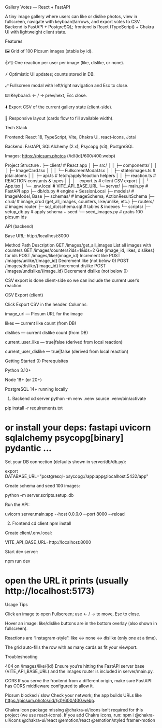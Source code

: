 Gallery Votes — React + FastAPI

A tiny image gallery where users can like or dislike photos, view in fullscreen, navigate with keyboard/arrows, and export votes to CSV.
Backend is FastAPI + PostgreSQL; frontend is React (TypeScript) + Chakra UI with lightweight client state.

Features

🖼️ Grid of 100 Picsum images (stable by id).

👍👎 One reaction per user per image (like, dislike, or none).

⚡ Optimistic UI updates; counts stored in DB.

⤢ Fullscreen modal with left/right navigation and Esc to close.

⌨️ Keyboard: ← / → prev/next, Esc close.

⬇️ Export CSV of the current gallery state (client-side).

📱 Responsive layout (cards flow to fill available width).

Tech Stack

Frontend: React 18, TypeScript, Vite, Chakra UI, react-icons, Jotai

Backend: FastAPI, SQLAlchemy (2.x), Psycopg (v3), PostgreSQL

Images: https://picsum.photos
 (/id/{id}/600/400.webp)

Project Structure
.
├─ client/                     # React app
│  ├─ src/
│  │  ├─ components/
│  │  │  ├─ ImageCard.tsx
│  │  │  └─ FullscreenModal.tsx
│  │  ├─ state/images.ts       # jotai atoms
│  │  ├─ api.ts                # fetch/applyReaction helpers
│  │  ├─ reaction.ts           # REACTION constants & types
│  │  ├─ export.ts             # client CSV export
│  │  └─ App.tsx
│  └─ .env.local               # VITE_API_BASE_URL
└─ server/
   ├─ main.py                  # FastAPI app
   ├─ db/db.py                 # engine + SessionLocal
   ├─ models/                  # ImageModel, Base
   ├─ schemas/                 # ImageSchema, ActionResultSchema
   ├─ crud/                    # image_crud (get_all_images, counters, like/unlike, etc.)
   ├─ routers/                 # images router
   ├─ sql_db/schema.sql        # tables & indexes
   └─ scripts/
      ├─ setup_db.py           # apply schema + seed
      └─ seed_images.py        # grabs 100 picsum ids

API (backend)

Base URL: http://localhost:8000

Method	Path	Description
GET	/images/get_all_images	List all images with counters
GET	/images/counters?ids=1&ids=2	Get {image_id, likes, dislikes} for ids
POST	/images/like/{image_id}	Increment like
POST	/images/unlike/{image_id}	Decrement like (not below 0)
POST	/images/dislike/{image_id}	Increment dislike
POST	/images/undislike/{image_id}	Decrement dislike (not below 0)

CSV export is done client-side so we can include the current user’s reaction.

CSV Export (client)

Click Export CSV in the header.
Columns:

image_url — Picsum URL for the image

likes — current like count (from DB)

dislikes — current dislike count (from DB)

current_user_like — true|false (derived from local reaction)

current_user_dislike — true|false (derived from local reaction)

Getting Started
0) Prerequisites

Python 3.10+

Node 18+ (or 20+)

PostgreSQL 14+ running locally

1) Backend
cd server
python -m venv .venv
source .venv/bin/activate

pip install -r requirements.txt
# or install your deps: fastapi uvicorn sqlalchemy psycopg[binary] pydantic ...


Set your DB connection (defaults shown in server/db/db.py):

export DATABASE_URL="postgresql+psycopg://app:app@localhost:5432/app"


Create schema and seed 100 images:

python -m server.scripts.setup_db


Run the API:

uvicorn server.main:app --host 0.0.0.0 --port 8000 --reload

2) Frontend
cd client
npm install


Create client/.env.local:

VITE_API_BASE_URL=http://localhost:8000


Start dev server:

npm run dev
# open the URL it prints (usually http://localhost:5173)

Usage Tips

Click an image to open Fullscreen; use ← / → to move, Esc to close.

Hover an image: like/dislike buttons are in the bottom overlay (also shown in fullscreen).

Reactions are “Instagram-style”: like ↔ none ↔ dislike (only one at a time).

The grid auto-fills the row with as many cards as fit your viewport.

Troubleshooting

404 on /images/like/{id}
Ensure you’re hitting the FastAPI server base (VITE_API_BASE_URL) and the images router is included in server/main.py.

CORS
If you serve the frontend from a different origin, make sure FastAPI has CORS middleware configured to allow it.

Picsum blocked / slow
Check your network; the app builds URLs like https://picsum.photos/id/{id}/600/400.webp.

Chakra icon package missing
@chakra-ui/icons isn’t required for this project (we use react-icons). If you add Chakra icons, run:
npm i @chakra-ui/icons @chakra-ui/react @emotion/react @emotion/styled framer-motion

